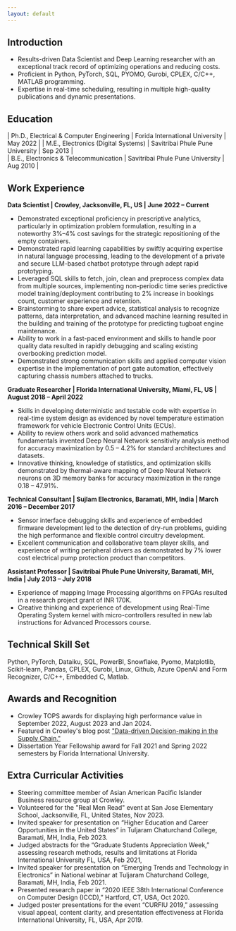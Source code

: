 ```yaml
---
layout: default
---
```



## Introduction
* Results-driven Data Scientist and Deep Learning researcher with an exceptional track record of optimizing operations and reducing costs.
* Proficient in Python, PyTorch, SQL, PYOMO, Gurobi, CPLEX, C/C++, MATLAB programming.
* Expertise in real-time scheduling, resulting in multiple high-quality publications and dynamic presentations.



## Education

| Ph.D., Electrical & Computer Engineering | Forida International University  | May 2022 |
| M.E., Electronics (Digital Systems)      | Savitribai Phule Pune University | Sep 2013 |                   
| B.E., Electronics & Telecommunication    | Savitribai Phule Pune University | Aug 2010 |



## Work Experience
**Data Scientist | Crowley, Jacksonville, FL, US | June 2022 – Current**
- Demonstrated exceptional proficiency in prescriptive analytics, particularly in optimization problem formulation, resulting in a noteworthy 3%–4% cost savings for the strategic repositioning of the empty containers. 
- Demonstrated rapid learning capabilities by swiftly acquiring expertise in natural language processing, leading to the development of a private and secure LLM-based chatbot prototype through adept rapid prototyping.
- Leveraged SQL skills to fetch, join, clean and preprocess complex data from multiple sources, implementing non-periodic time series predictive model training/deployment contributing to 2% increase in bookings count, customer experience and retention. 
- Brainstorming to share expert advice, statistical analysis to recognize patterns, data interpretation, and advanced machine learning resulted in the building and training of the prototype for predicting tugboat engine maintenance.
- Ability to work in a fast-paced environment and skills to handle poor quality data resulted in rapidly debugging and scaling existing overbooking prediction model.
- Demonstrated strong communication skills and applied computer vision expertise in the implementation of port gate automation, effectively capturing chassis numbers attached to trucks.


**Graduate Researcher | Florida International University, Miami, FL, US | August 2018 – April 2022**
- Skills in developing deterministic and testable code with expertise in real-time system design as evidenced by novel temperature estimation framework for vehicle Electronic Control Units (ECUs).
- Ability to review others work and solid advanced mathematics fundamentals invented Deep Neural Network sensitivity analysis method for accuracy maximization by 0.5 – 4.2% for standard architectures and datasets.
- Innovative thinking, knowledge of statistics, and optimization skills demonstrated by thermal-aware mapping of Deep Neural Network neurons on 3D memory banks for accuracy maximization in the range 0.18 – 47.91%.


**Technical Consultant | Sujlam Electronics, Baramati, MH, India | March 2016 – December 2017**
- Sensor interface debugging skills and experience of embedded firmware development led to the detection of dry-run problems, guiding the high performance and flexible control circuitry development.
- Excellent communication and collaborative team player skills, and experience of writing peripheral drivers as demonstrated by 7% lower cost electrical pump protection product than competitors.


**Assistant Professor | Savitribai Phule Pune University, Baramati, MH, India | July 2013 – July 2018**
- Experience of mapping Image Processing algorithms on FPGAs resulted in a research project grant of INR 170K.
- Creative thinking and experience of development using Real-Time Operating System kernel with micro-controllers resulted in new lab instructions for Advanced Processors course. 



## Technical Skill Set
Python, PyTorch, Dataiku, SQL, PowerBI, Snowflake, Pyomo, Matplotlib, Scikit-learn, Pandas, CPLEX, Gurobi, Linux, Github, Azure OpenAI and Form Recognizer, C/C++, Embedded C, Matlab.



## Awards and Recognition
- Crowley TOPS awards for displaying high performance value in September 2022, August 2023 and Jan 2024.
- Featured in Crowley's blog post ["Data-driven Decision-making in the Supply Chain."](https://www.crowley.com/news-and-media/culture/data-driven-decision-making-in-the-supply-chain/)
- Dissertation Year Fellowship award for Fall 2021 and Spring 2022 semesters by Florida International University.



## Extra Curricular Activities
- Steering committee member of Asian American Pacific Islander Business resource group at Crowley.
- Volunteered for the "Real Men Read" event at San Jose Elementary School, Jacksonville, FL, United States, Nov 2023.
- Invited speaker for presentation on “Higher Education and Career Opportunities in the United States” in Tuljaram Chaturchand College, Baramati, MH, India, Feb 2023.
- Judged abstracts for the “Graduate Students Appreciation Week,” assessing research methods, results and limitations at Florida International University FL, USA, Feb 2021,
- Invited speaker for presentation on “Emerging Trends and Technology in Electronics” in National webinar at Tuljaram Chaturchand College, Baramati, MH, India, Feb 2021.
- Presented research paper in “2020 IEEE 38th International Conference on Computer Design (ICCD),” Hartford, CT, USA, Oct 2020.
- Judged poster presentations for the event “CURFIU 2019,” assessing visual appeal, content clarity, and presentation effectiveness at Florida International University, FL, USA, Apr 2019.


